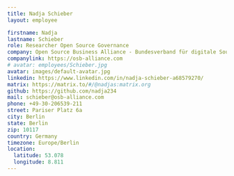 ```yaml
---
title: Nadja Schieber
layout: employee

firstname: Nadja
lastname: Schieber
role: Researcher Open Source Governance
company: Open Source Business Alliance - Bundesverband für digitale Souveränität e.V.
companylink: https://osb-alliance.com
# avatar: employees/Schieber.jpg
avatar: images/default-avatar.jpg
linkedin: https://www.linkedin.com/in/nadja-schieber-a68579270/
matrix: https://matrix.to/#/@nadjas:matrix.org
github: https://github.com/nadja234
mail: schieber@osb-alliance.com
phone: +49-30-206539-211
street: Pariser Platz 6a
city: Berlin
state: Berlin
zip: 10117
country: Germany
timezone: Europe/Berlin
location:
  latitude: 53.078
  longitude: 8.811
---
```

